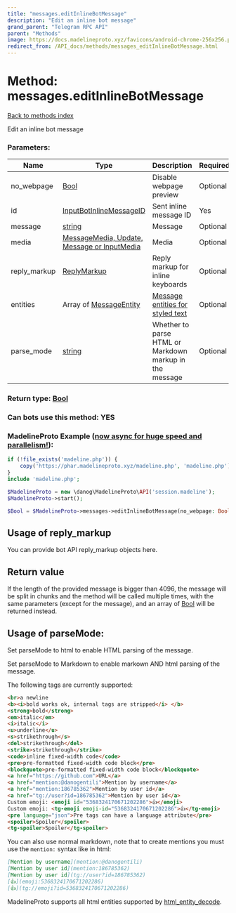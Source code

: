```yaml
---
title: "messages.editInlineBotMessage"
description: "Edit an inline bot message"
grand_parent: "Telegram RPC API"
parent: "Methods"
image: https://docs.madelineproto.xyz/favicons/android-chrome-256x256.png
redirect_from: /API_docs/methods/messages_editInlineBotMessage.html
---
```

# Method: messages.editInlineBotMessage
[Back to methods index](index.html)



Edit an inline bot message

### Parameters:

| Name     |    Type       | Description | Required |
|----------|---------------|-------------|----------|
|no\_webpage|[Bool](/API_docs/types/Bool.html) | Disable webpage preview | Optional|
|id|[InputBotInlineMessageID](/API_docs/types/InputBotInlineMessageID.html) | Sent inline message ID | Yes|
|message|[string](/API_docs/types/string.html) | Message | Optional|
|media|[MessageMedia, Update, Message or InputMedia](/API_docs/types/InputMedia.html) | Media | Optional|
|reply\_markup|[ReplyMarkup](/API_docs/types/ReplyMarkup.html) | Reply markup for inline keyboards | Optional|
|entities|Array of [MessageEntity](/API_docs/types/MessageEntity.html) | [Message entities for styled text](https://core.telegram.org/api/entities) | Optional|
|parse\_mode| [string](/API_docs/types/string.html) | Whether to parse HTML or Markdown markup in the message| Optional |


### Return type: [Bool](/API_docs/types/Bool.html)

### Can bots use this method: **YES**


### MadelineProto Example ([now async for huge speed and parallelism!](https://docs.madelineproto.xyz/docs/ASYNC.html)):


```php
if (!file_exists('madeline.php')) {
    copy('https://phar.madelineproto.xyz/madeline.php', 'madeline.php');
}
include 'madeline.php';

$MadelineProto = new \danog\MadelineProto\API('session.madeline');
$MadelineProto->start();

$Bool = $MadelineProto->messages->editInlineBotMessage(no_webpage: Bool, id: InputBotInlineMessageID, message: 'string', media: InputMedia, reply_markup: ReplyMarkup, entities: [MessageEntity, MessageEntity], parse_mode: 'string', );
```


## Usage of reply_markup

You can provide bot API reply_markup objects here.  



## Return value 

If the length of the provided message is bigger than 4096, the message will be split in chunks and the method will be called multiple times, with the same parameters (except for the message), and an array of [Bool](../types/Bool.html) will be returned instead.



## Usage of parseMode:

Set parseMode to html to enable HTML parsing of the message.  

Set parseMode to Markdown to enable markown AND html parsing of the message.  

The following tags are currently supported:

```html
<br>a newline
<b><i>bold works ok, internal tags are stripped</i> </b>
<strong>bold</strong>
<em>italic</em>
<i>italic</i>
<u>underline</u>
<s>strikethrough</s>
<del>strikethrough</del>
<strike>strikethrough</strike>
<code>inline fixed-width code</code>
<pre>pre-formatted fixed-width code block</pre>
<blockquote>pre-formatted fixed-width code block</blockquote>
<a href="https://github.com">URL</a>
<a href="mention:@danogentili">Mention by username</a>
<a href="mention:186785362">Mention by user id</a>
<a href="tg://user?id=186785362">Mention by user id</a>
Custom emoji: <emoji id="5368324170671202286">👍</emoji>
Custom emoji: <tg-emoji emoji-id="5368324170671202286">👍</tg-emoji>
<pre language="json">Pre tags can have a language attribute</pre>
<spoiler>Spoiler</spoiler>
<tg-spoiler>Spoiler</tg-spoiler>
```

You can also use normal markdown, note that to create mentions you must use the `mention:` syntax like in html:  

```markdown
[Mention by username](mention:@danogentili)
[Mention by user id](mention:186785362)
[Mention by user id](tg://user?id=186785362)
[👍](emoji:5368324170671202286)
[👍](tg://emoji?id=5368324170671202286)
```

MadelineProto supports all html entities supported by [html_entity_decode](http://php.net/manual/en/function.html-entity-decode.php).
